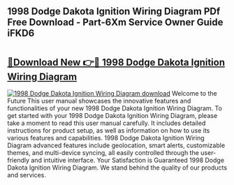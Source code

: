 ## 1998 Dodge Dakota Ignition Wiring Diagram PDf Free Download - Part-6Xm Service Owner Guide iFKD6

# <h2><a href="http://dfo355p.blite.top/?on=1998+Dodge+Dakota+Ignition+Wiring+Diagram">🔗Download New 👉🔴 1998 Dodge Dakota Ignition Wiring Diagram</a></h2>

[![1998 Dodge Dakota Ignition Wiring Diagram download](https://i.imgur.com/lujVjoI.png)](http://dfo355p.blite.top/?on=1998+Dodge+Dakota+Ignition+Wiring+Diagram)
Welcome to the Future This user manual showcases the innovative features and functionalities of your new 1998 Dodge Dakota Ignition Wiring Diagram. To get started with your 1998 Dodge Dakota Ignition Wiring Diagram, please take a moment to read this user manual carefully. It includes detailed instructions for product setup, as well as information on how to use its various features and capabilities. 1998 Dodge Dakota Ignition Wiring Diagram advanced features include geolocation, smart alerts, customizable themes, and multi-device syncing, all easily controlled through the user-friendly and intuitive interface. Your Satisfaction is Guaranteed 1998 Dodge Dakota Ignition Wiring Diagram. We stand behind the quality of our products and services.
